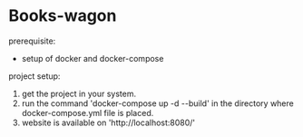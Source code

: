 # Books-wagon
prerequisite:
  - setup of docker and docker-compose
  
project setup:
  1. get the project in your system.
  2. run the command 'docker-compose up -d --build' in the directory where docker-compose.yml file is placed.
  3. website is available on 'http://localhost:8080/'
